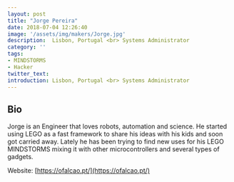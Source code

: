 ```yaml
---
layout: post
title: "Jorge Pereira"
date: 2018-07-04 12:26:40
image: '/assets/img/makers/Jorge.jpg'
description:  Lisbon, Portugal <br> Systems Administrator
category: ''
tags:
- MINDSTORMS
- Hacker
twitter_text:
introduction: Lisbon, Portugal <br> Systems Administrator
---
```




## Bio


Jorge is an Engineer that loves robots, automation and science. He started using LEGO as a fast framework to share his ideas with his kids and soon got carried away. Lately he has been trying to find new uses for his LEGO MINDSTORMS mixing it with other microcontrollers and several types of gadgets.


Website: [https://ofalcao.pt/](https://ofalcao.pt/)